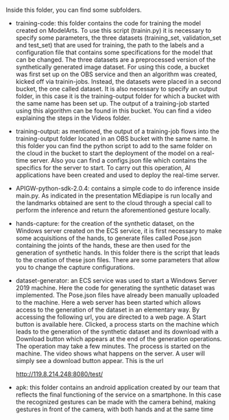 Inside this folder, you can find some subfolders.

- training-code: this folder contains the code for training the model created on ModelArts. To use this script (trainin.py) it is necessary to specify some parameters, the three datasets (training_set, validation_set and test_set) that are used for training, the path to the labels and a configuration file that contains some specifications for the model that can be changed. The three datasets are a preprocessed version of the synthetically generated image dataset. For using this code, a bucket was first set up on the OBS service and then an algorithm was created, kicked off via trainin-jobs. Instead, the datasets were placed in a second bucket, the one called dataset. It is also necessary to specify an output folder, in this case it is the training-output folder for which a bucket with the same name has been set up. The output of a training-job started using this algorithm can be found in this bucket. You can find a video explaining the steps in the Videos folder.

- training-output: as mentioned, the output of a training-job flows into the training-output folder located in an OBS bucket with the same name. In this folder you can find the python script to add to the same folder on the cloud in the bucket to start the deployment of the model on a real-time server. Also you can find a configs.json file which contains the specifics for the server to start. To carry out this operation, AI applications have been created and used to deploy the real-time server.

- APIGW-python-sdk-2.0.4: contains a simple code to do inference inside main.py. As indicated in the presentation MEdiapipe is run locally and the landmarks obtained are sent to the cloud through a special call to perform the inference and return the aforementioned gesture locally.

- hands-capture: for the creation of the synthetic dataset, on the Windows server created on the ECS service, it is first necessary to make some acquisitions of the hands, to generate files called Pose.json containing the joints of the hands, these are then used for the generation of synthetic hands. In this folder there is the script that leads to the creation of these json files. There are some parameters that allow you to change the capture configurations.

- dataset-generator: an ECS service was used to start a Windows Server 2019 machine. Here the code for generating the synthetic dataset was implemented. The Pose.json files have already been manually uploaded to the machine. Here a web server has been started which allows access to the generation of the dataset in an elementary way. By accessing the following url, you are directed to a web page. A Start button is available here. Clicked, a process starts on the machine which leads to the generation of the synthetic dataset and its download with a Download button which appears at the end of the generation operations. The operation may take a few minutes. The process is started on the machine. The video shows what happens on the server. A user will simply see a download button appear. This is the url

     http://119.8.214.248:8080/test/

- apk: this folder contains an android application created by our team that reflects the final functioning of the service on a smartphone. In this case the recognized gestures can be made with the camera behind, making gestures in front of the camera, with both hands and at the same time